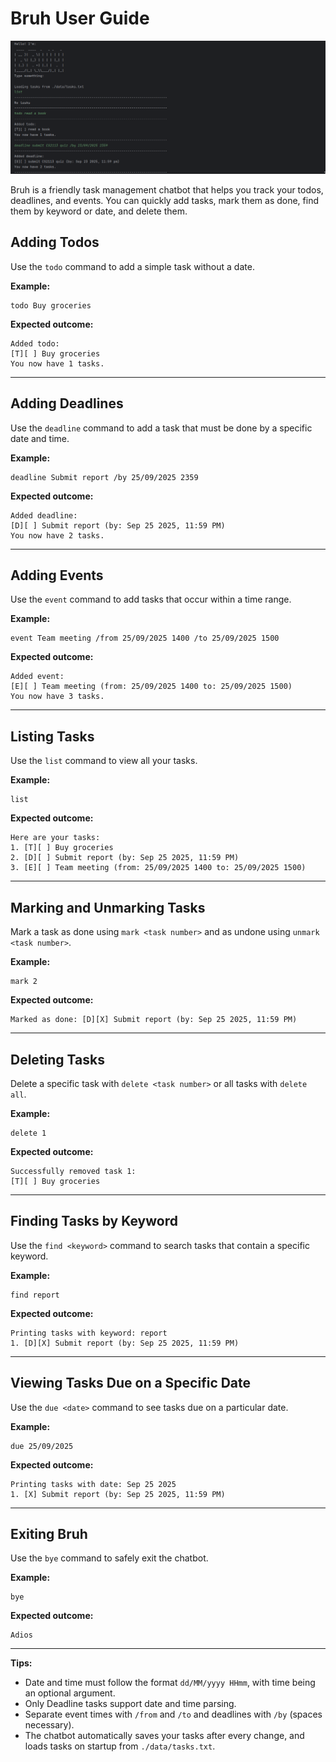 # Bruh User Guide

![Bruh Screenshot](./screenshot.png)

Bruh is a friendly task management chatbot that helps you track your todos, deadlines, and events.
You can quickly add tasks, mark them as done, find them by keyword or date, and delete them.

## Adding Todos

Use the `todo` command to add a simple task without a date.

**Example:**

```
todo Buy groceries
```

**Expected outcome:**

```
Added todo: 
[T][ ] Buy groceries
You now have 1 tasks.
```

---

## Adding Deadlines

Use the `deadline` command to add a task that must be done by a specific date and time.

**Example:**

```
deadline Submit report /by 25/09/2025 2359
```

**Expected outcome:**

```
Added deadline: 
[D][ ] Submit report (by: Sep 25 2025, 11:59 PM)
You now have 2 tasks.
```

---

## Adding Events

Use the `event` command to add tasks that occur within a time range.

**Example:**

```
event Team meeting /from 25/09/2025 1400 /to 25/09/2025 1500
```

**Expected outcome:**

```
Added event: 
[E][ ] Team meeting (from: 25/09/2025 1400 to: 25/09/2025 1500)
You now have 3 tasks.
```

---

## Listing Tasks

Use the `list` command to view all your tasks.

**Example:**

```
list
```

**Expected outcome:**

```
Here are your tasks:
1. [T][ ] Buy groceries
2. [D][ ] Submit report (by: Sep 25 2025, 11:59 PM)
3. [E][ ] Team meeting (from: 25/09/2025 1400 to: 25/09/2025 1500)
```

---

## Marking and Unmarking Tasks

Mark a task as done using `mark <task number>` and as undone using `unmark <task number>`.

**Example:**

```
mark 2
```

**Expected outcome:**

```
Marked as done: [D][X] Submit report (by: Sep 25 2025, 11:59 PM)
```

---

## Deleting Tasks

Delete a specific task with `delete <task number>` or all tasks with `delete all`.

**Example:**

```
delete 1
```

**Expected outcome:**

```
Successfully removed task 1:
[T][ ] Buy groceries
```

---

## Finding Tasks by Keyword

Use the `find <keyword>` command to search tasks that contain a specific keyword.

**Example:**

```
find report
```

**Expected outcome:**

```
Printing tasks with keyword: report
1. [D][X] Submit report (by: Sep 25 2025, 11:59 PM)
```

---

## Viewing Tasks Due on a Specific Date

Use the `due <date>` command to see tasks due on a particular date.

**Example:**

```
due 25/09/2025
```

**Expected outcome:**

```
Printing tasks with date: Sep 25 2025
1. [X] Submit report (by: Sep 25 2025, 11:59 PM)
```

---

## Exiting Bruh

Use the `bye` command to safely exit the chatbot.

**Example:**

```
bye
```

**Expected outcome:**

```
Adios
```

---

**Tips:**

- Date and time must follow the format `dd/MM/yyyy HHmm`, with time being an optional argument.
- Only Deadline tasks support date and time parsing.
- Separate event times with ` /from ` and ` /to ` and deadlines with ` /by ` (spaces necessary).
- The chatbot automatically saves your tasks after every change, and loads tasks on startup from `./data/tasks.txt`.
